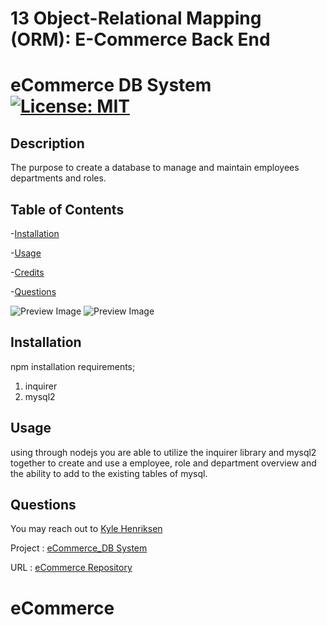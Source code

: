 # 13 Object-Relational Mapping (ORM): E-Commerce Back End
# eCommerce DB System [![License: MIT](https://img.shields.io/badge/License-MIT-yellow.svg)](https://opensource.org/licenses/MIT)

## Description

The purpose to create a database to manage and maintain employees departments and roles.

## Table of Contents

-[Installation](#installation)

-[Usage](#usage)

-[Credits](#credits)

-[Questions](#questions)

![Preview Image](/eCommerce.png)
![Preview Image](/eCommerce2.png)

## Installation
npm installation requirements;
1. inquirer
2. mysql2


## Usage

using through nodejs you are able to utilize the inquirer library and mysql2 together to create and use a employee, role and department overview and the ability to add to the existing tables of mysql.

## Questions

You may reach out to [Kyle Henriksen](https://github.com/starbjornx)

Project : [eCommerce_DB System](https://drive.google.com/file/d/1lvfKf6Um7mP6xqZnLv6RVhQ78MXJRg_5/view)

URL : [eCommerce Repository](https://github.com/starbjornx/management)
 
 






# eCommerce
